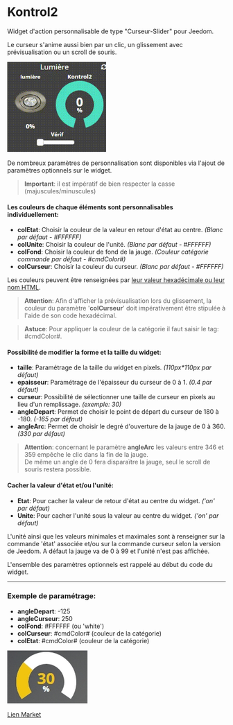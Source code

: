 # Kontrol2

Widget d'action personnalisable de type "Curseur-Slider" pour Jeedom.

Le curseur s'anime aussi bien par un clic, un glissement avec prévisualisation ou un scroll de souris.

<img src="/doc/Kontrol2.gif" alt="gif présentation"/>

De nombreux paramètres de personnalisation sont disponibles via l'ajout de paramètres optionnels sur le widget.
>**Important**: il est impératif de bien respecter la casse (majuscules/minuscules)

#### Les couleurs de chaque éléments sont personnalisables individuellement:
* **colEtat**: Choisir la couleur de la valeur en retour d'état au centre. *(Blanc par défaut - #FFFFFF)*
* **colUnite**: Choisir la couleur de l'unité. *(Blanc par défaut - #FFFFFF)*
* **colFond**: Choisir la couleur de fond de la jauge. *(Couleur catégorie commande par défaut - #cmdColor#)*
* **colCurseur**: Choisir la couleur du curseur. *(Blanc par défaut - #FFFFFF)*

Les couleurs peuvent être renseignées par [leur valeur hexadécimale ou leur nom HTML](https://en.wikipedia.org/wiki/Web_colors#X11_color_names).  

>**Attention**: Afin d'afficher la prévisualisation lors du glissement, la couleur du paramètre '**colCurseur**' doit impérativement être stipulée à l'aide de son code hexadécimal.

>**Astuce**: Pour appliquer la couleur de la catégorie il faut saisir le tag: #cmdColor#.

#### Possibilité de modifier la forme et la taille du widget:
* **taille**: Paramétrage de la taille du widget en pixels. *(110px\*110px par défaut)*
* **epaisseur**: Paramétrage de l'épaisseur du curseur de 0 à 1. *(0.4 par défaut)*
* **curseur**: Possibilité de sélectionner une taille de curseur en pixels au lieu d'un remplissage. *(exemple: 30)*
* **angleDepart**: Permet de choisir le point de départ du curseur de 180 à -180. *(-165 par défaut)*
* **angleArc**: Permet de choisir le degré d'ouverture de la jauge de 0 à 360. *(330 par défaut)*
>**Attention**: concernant le paramètre **angleArc** les valeurs entre 346 et 359 empêche le clic dans la fin de la jauge.  
>De même un angle de 0 fera disparaïtre la jauge, seul le scroll de souris restera possible.

#### Cacher la valeur d'état et/ou l'unité:
* **Etat**: Pour cacher la valeur de retour d'état au centre du widget. *('on' par défaut)*
* **Unite**: Pour cacher l'unité sous la valeur au centre du widget. *('on' par défaut)*

L'unité ainsi que les valeurs minimales et maximales sont à renseigner sur la commande 'état' associée et/ou sur la commande curseur selon la version de Jeedom. A défaut la jauge va de 0 à 99 et l'unité n'est pas affichée.

L'ensemble des paramètres optionnels est rappelé au début du code du widget.

---------------

### Exemple de paramétrage:

* **angleDepart**: -125
* **angleCurseur**: 250
* **colFond**: #FFFFFF (ou 'white')
* **colCurseur**: #cmdColor# (couleur de la catégorie)
* **colEtat**: #cmdColor# (couleur de la catégorie)

<img src="/doc/exempleKontrol2.jpg" alt="exemple"/>


[Lien Market](https://www.jeedom.com/market/index.php?v=d&p=market&type=widget&author=salvialf&&name=Kontrol2)

